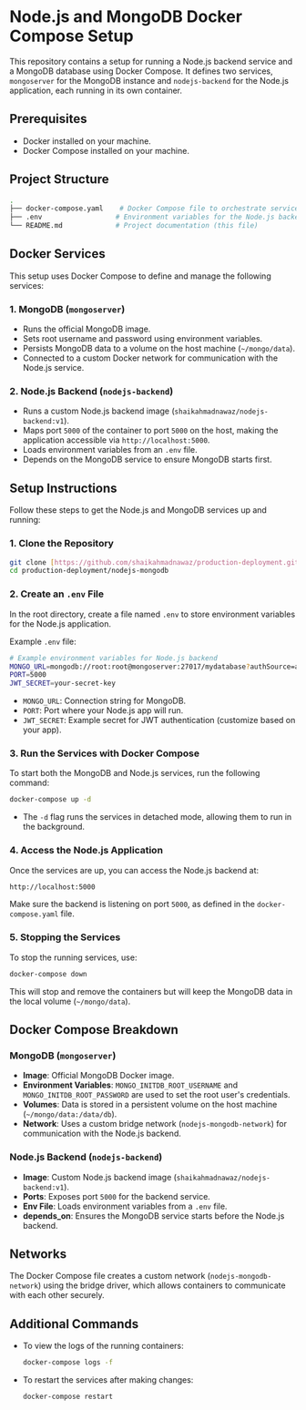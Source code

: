 # Node.js and MongoDB Docker Compose Setup

This repository contains a setup for running a Node.js backend service and a MongoDB database using Docker Compose. It defines two services, `mongoserver` for the MongoDB instance and `nodejs-backend` for the Node.js application, each running in its own container.

## Prerequisites

- Docker installed on your machine.
- Docker Compose installed on your machine.

## Project Structure

```bash
.
├── docker-compose.yaml    # Docker Compose file to orchestrate services
├── .env                  # Environment variables for the Node.js backend (not included in repo, create this file)
└── README.md             # Project documentation (this file)
```

## Docker Services

This setup uses Docker Compose to define and manage the following services:

### 1. **MongoDB (`mongoserver`)**

- Runs the official MongoDB image.
- Sets root username and password using environment variables.
- Persists MongoDB data to a volume on the host machine (`~/mongo/data`).
- Connected to a custom Docker network for communication with the Node.js service.

### 2. **Node.js Backend (`nodejs-backend`)**

- Runs a custom Node.js backend image (`shaikahmadnawaz/nodejs-backend:v1`).
- Maps port `5000` of the container to port `5000` on the host, making the application accessible via `http://localhost:5000`.
- Loads environment variables from an `.env` file.
- Depends on the MongoDB service to ensure MongoDB starts first.

## Setup Instructions

Follow these steps to get the Node.js and MongoDB services up and running:

### 1. Clone the Repository

```bash
git clone [https://github.com/shaikahmadnawaz/production-deployment.git](https://github.com/shaikahmadnawaz/production-deployment.git)
cd production-deployment/nodejs-mongodb
```

### 2. Create an `.env` File

In the root directory, create a file named `.env` to store environment variables for the Node.js application.

Example `.env` file:

```bash
# Example environment variables for Node.js backend
MONGO_URL=mongodb://root:root@mongoserver:27017/mydatabase?authSource=admin
PORT=5000
JWT_SECRET=your-secret-key
```

- `MONGO_URL`: Connection string for MongoDB.
- `PORT`: Port where your Node.js app will run.
- `JWT_SECRET`: Example secret for JWT authentication (customize based on your app).

### 3. Run the Services with Docker Compose

To start both the MongoDB and Node.js services, run the following command:

```bash
docker-compose up -d
```

- The `-d` flag runs the services in detached mode, allowing them to run in the background.

### 4. Access the Node.js Application

Once the services are up, you can access the Node.js backend at:

```bash
http://localhost:5000
```

Make sure the backend is listening on port `5000`, as defined in the `docker-compose.yaml` file.

### 5. Stopping the Services

To stop the running services, use:

```bash
docker-compose down
```

This will stop and remove the containers but will keep the MongoDB data in the local volume (`~/mongo/data`).

## Docker Compose Breakdown

### MongoDB (`mongoserver`)

- **Image**: Official MongoDB Docker image.
- **Environment Variables**: `MONGO_INITDB_ROOT_USERNAME` and `MONGO_INITDB_ROOT_PASSWORD` are used to set the root user's credentials.
- **Volumes**: Data is stored in a persistent volume on the host machine (`~/mongo/data:/data/db`).
- **Network**: Uses a custom bridge network (`nodejs-mongodb-network`) for communication with the Node.js backend.

### Node.js Backend (`nodejs-backend`)

- **Image**: Custom Node.js backend image (`shaikahmadnawaz/nodejs-backend:v1`).
- **Ports**: Exposes port `5000` for the backend service.
- **Env File**: Loads environment variables from a `.env` file.
- **depends_on**: Ensures the MongoDB service starts before the Node.js backend.

## Networks

The Docker Compose file creates a custom network (`nodejs-mongodb-network`) using the bridge driver, which allows containers to communicate with each other securely.

## Additional Commands

- To view the logs of the running containers:

  ```bash
  docker-compose logs -f
  ```

- To restart the services after making changes:

  ```bash
  docker-compose restart
  ```
